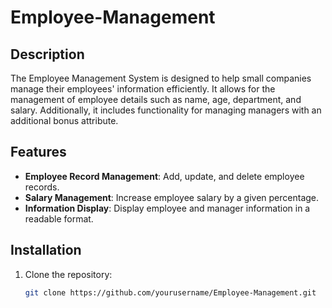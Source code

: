 # Employee-Management

## Description

The Employee Management System is designed to help small companies manage their employees' information efficiently. It allows for the management of employee details such as name, age, department, and salary. Additionally, it includes functionality for managing managers with an additional bonus attribute.

## Features

- **Employee Record Management**: Add, update, and delete employee records.
- **Salary Management**: Increase employee salary by a given percentage.
- **Information Display**: Display employee and manager information in a readable format.

## Installation

1. Clone the repository:
   ```bash
   git clone https://github.com/yourusername/Employee-Management.git
   ```